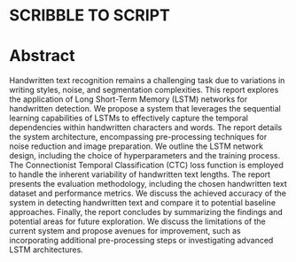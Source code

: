 # SCRIBBLE TO SCRIPT

# Abstract

Handwritten text recognition remains a challenging task due to variations in writing styles, noise, 
and segmentation complexities. This report explores the application of Long Short-Term Memory 
(LSTM) networks for handwritten detection. We propose a system that leverages the sequential learning 
capabilities of LSTMs to effectively capture the temporal dependencies within handwritten characters and 
words. 
The report details the system architecture, encompassing pre-processing techniques for noise 
reduction and image preparation. We outline the LSTM network design, including the choice of 
hyperparameters and the training process. The Connectionist Temporal Classification (CTC) loss function 
is employed to handle the inherent variability of handwritten text lengths. 
The report presents the evaluation methodology, including the chosen handwritten text dataset 
and performance metrics. We discuss the achieved accuracy of the system in detecting handwritten text 
and compare it to potential baseline approaches. 
Finally, the report concludes by summarizing the findings and potential areas for future 
exploration. We discuss the limitations of the current system and propose avenues for improvement, such 
as incorporating additional pre-processing steps or investigating advanced LSTM architectures.
